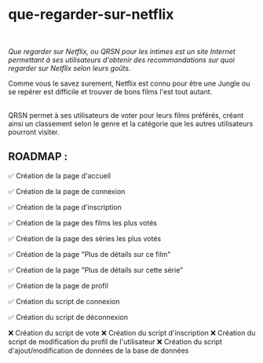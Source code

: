 # que-regarder-sur-netflix
<br />

<i>Que regarder sur Netflix, ou QRSN pour les intimes est un site Internet permettant à ses utilisateurs d'obtenir des recommandations sur quoi regarder sur Netflix selon leurs goûts.</i>

Comme vous le savez surement, Netflix est connu pour être une Jungle ou se repérer est difficile et trouver de bons films l'est tout autant.

<br>
QRSN permet à ses utilisateurs de voter pour leurs films préférés, créant ainsi un classement selon le genre et la catégorie que les autres utilisateurs pourront visiter.

## ROADMAP :

✅ Création de la page d'accueil

✅ Création de la page de connexion

✅ Création de la page d'inscription

✅ Création de la page des films les plus votés

✅ Création de la page des séries les plus votés

✅ Création de la page "Plus de détails sur ce film"

✅ Création de la page "Plus de détails sur cette série"

✅ Création de la page de profil



✅ Création du script de connexion

✅ Création du script de déconnexion


❌ Création du script de vote
❌ Création du script d'inscription
❌ Création du script de modification du profil de l'utilisateur
❌ Création du script d'ajout/modification de données de la base de données